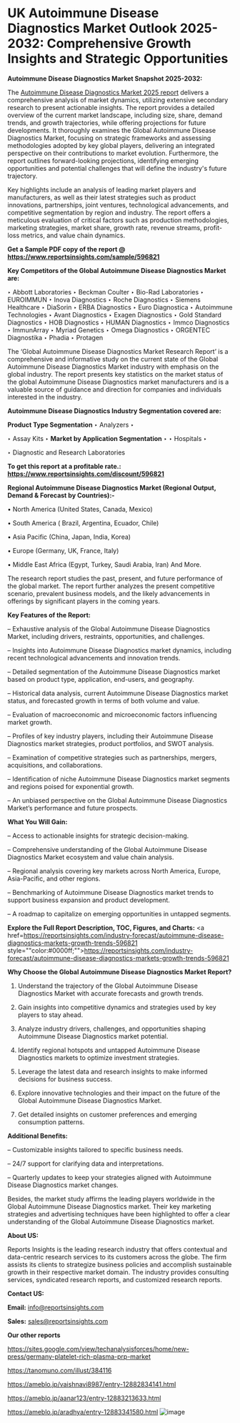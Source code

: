 # UK Autoimmune Disease Diagnostics Market Outlook 2025-2032: Comprehensive Growth Insights and Strategic Opportunities

<strong>Autoimmune Disease Diagnostics Market Snapshot 2025-2032:</strong>

The <a href=https://www.reportsinsights.com/sample/596821>Autoimmune Disease Diagnostics Market 2025 report</a> delivers a comprehensive analysis of market dynamics, utilizing extensive secondary research to present actionable insights. The report provides a detailed overview of the current market landscape, including size, share, demand trends, and growth trajectories, while offering projections for future developments. It thoroughly examines the Global Autoimmune Disease Diagnostics Market, focusing on strategic frameworks and assessing methodologies adopted by key global players, delivering an integrated perspective on their contributions to market evolution. Furthermore, the report outlines forward-looking projections, identifying emerging opportunities and potential challenges that will define the industry's future trajectory.

Key highlights include an analysis of leading market players and manufacturers, as well as their latest strategies such as product innovations, partnerships, joint ventures, technological advancements, and competitive segmentation by region and industry. The report offers a meticulous evaluation of critical factors such as production methodologies, marketing strategies, market share, growth rate, revenue streams, profit-loss metrics, and value chain dynamics.

<strong>Get a Sample PDF copy of the report @ <a href=https://www.reportsinsights.com/sample/596821 style=color:#0000ff;>https://www.reportsinsights.com/sample/596821</a></strong>

<strong>Key Competitors of the Global Autoimmune Disease Diagnostics Market are:</strong>

‣ Abbott Laboratories
‣ Beckman Coulter
‣ Bio-Rad Laboratories
‣ EUROIMMUN
‣ Inova Diagnostics
‣ Roche Diagnostics
‣ Siemens Healthcare
‣ DiaSorin
‣ ERBA Diagnostics
‣ Euro Diagnostica
‣ Autoimmune Technologies
‣ Avant Diagnostics
‣ Exagen Diagnostics
‣ Gold Standard Diagnostics
‣ HOB Diagnostics
‣ HUMAN Diagnostics
‣ Immco Diagnostics
‣ ImmunArray
‣ Myriad Genetics
‣ Omega Diagnostics
‣ ORGENTEC Diagnostika
‣ Phadia
‣ Protagen

The ‘Global Autoimmune Disease Diagnostics Market Research Report’ is a comprehensive and informative study on the current state of the Global Autoimmune Disease Diagnostics Market industry with emphasis on the global industry. The report presents key statistics on the market status of the global Autoimmune Disease Diagnostics market manufacturers and is a valuable source of guidance and direction for companies and individuals interested in the industry.

<strong>Autoimmune Disease Diagnostics Industry Segmentation covered are:</strong>

<strong>Product Type Segmentation</strong>
‣
Analyzers
‣ 

‣ Assay Kits
‣ 
<strong>Market by Application Segmentation</strong>
‣
‣  Hospitals
‣ 

‣ Diagnostic and Research Laboratories

<strong>To get this report at a profitable rate.: <a href=https://www.reportsinsights.com/discount/596821 style=color:#0000ff;>https://www.reportsinsights.com/discount/596821</a></strong>

<strong>Regional Autoimmune Disease Diagnostics Market (Regional Output, Demand &amp; Forecast by Countries):-</strong>

• North America (United States, Canada, Mexico)

• South America ( Brazil, Argentina, Ecuador, Chile)

• Asia Pacific (China, Japan, India, Korea)

• Europe (Germany, UK, France, Italy)

• Middle East Africa (Egypt, Turkey, Saudi Arabia, Iran) And More.

The research report studies the past, present, and future performance of the global market. The report further analyzes the present competitive scenario, prevalent business models, and the likely advancements in offerings by significant players in the coming years.

<strong>Key Features of the Report:</strong>

– Exhaustive analysis of the Global Autoimmune Disease Diagnostics Market, including drivers, restraints, opportunities, and challenges.

– Insights into Autoimmune Disease Diagnostics market dynamics, including recent technological advancements and innovation trends.

– Detailed segmentation of the Autoimmune Disease Diagnostics market based on product type, application, end-users, and geography.

– Historical data analysis, current Autoimmune Disease Diagnostics market status, and forecasted growth in terms of both volume and value.

– Evaluation of macroeconomic and microeconomic factors influencing market growth.

– Profiles of key industry players, including their Autoimmune Disease Diagnostics market strategies, product portfolios, and SWOT analysis.

– Examination of competitive strategies such as partnerships, mergers, acquisitions, and collaborations.

– Identification of niche Autoimmune Disease Diagnostics market segments and regions poised for exponential growth.

– An unbiased perspective on the Global Autoimmune Disease Diagnostics Market’s performance and future prospects.

<strong>What You Will Gain:</strong>

– Access to actionable insights for strategic decision-making.

– Comprehensive understanding of the Global Autoimmune Disease Diagnostics Market ecosystem and value chain analysis.

– Regional analysis covering key markets across North America, Europe, Asia-Pacific, and other regions.

– Benchmarking of Autoimmune Disease Diagnostics market trends to support business expansion and product development.

– A roadmap to capitalize on emerging opportunities in untapped segments.

<strong>Explore the Full Report Description, TOC, Figures, and Charts:</strong>
<a href=https://reportsinsights.com/industry-forecast/autoimmune-disease-diagnostics-markets-growth-trends-596821 style=""color:#0000ff;"">https://reportsinsights.com/industry-forecast/autoimmune-disease-diagnostics-markets-growth-trends-596821</a>

<strong>Why Choose the Global Autoimmune Disease Diagnostics Market Report?</strong>

1. Understand the trajectory of the Global Autoimmune Disease Diagnostics Market with accurate forecasts and growth trends.

2. Gain insights into competitive dynamics and strategies used by key players to stay ahead.

3. Analyze industry drivers, challenges, and opportunities shaping Autoimmune Disease Diagnostics market potential.

4. Identify regional hotspots and untapped Autoimmune Disease Diagnostics markets to optimize investment strategies.

5. Leverage the latest data and research insights to make informed decisions for business success.

6. Explore innovative technologies and their impact on the future of the Global Autoimmune Disease Diagnostics Market.

7. Get detailed insights on customer preferences and emerging consumption patterns.

<strong>Additional Benefits:</strong>

– Customizable insights tailored to specific business needs.

– 24/7 support for clarifying data and interpretations.

– Quarterly updates to keep your strategies aligned with Autoimmune Disease Diagnostics market changes.

Besides, the market study affirms the leading players worldwide in the Global Autoimmune Disease Diagnostics market. Their key marketing strategies and advertising techniques have been highlighted to offer a clear understanding of the Global Autoimmune Disease Diagnostics market.

<strong><strong>About US</strong>:</strong>

Reports Insights is the leading research industry that offers contextual and data-centric research services to its customers across the globe. The firm assists its clients to strategize business policies and accomplish sustainable growth in their respective market domain. The industry provides consulting services, syndicated research reports, and customized research reports.

<strong>Contact US:</strong>

<p class=><b>Email:</b> <a href=mailto:info@reportsinsights.com>info@reportsinsights.com</a></p>
<p class=><b>Sales:</b> <a href=mailto:sales@reportsinsights.com>sales@reportsinsights.com</a></p>

<strong>Our other reports</strong>

<a href=https://sites.google.com/view/techanalysisforces/home/new-press/germany-platelet-rich-plasma-prp-market>https://sites.google.com/view/techanalysisforces/home/new-press/germany-platelet-rich-plasma-prp-market</a>

<a href=https://tanomuno.com/illust/384116>https://tanomuno.com/illust/384116</a>

<a href=https://ameblo.jp/vaishnavi8987/entry-12882834141.html>https://ameblo.jp/vaishnavi8987/entry-12882834141.html</a>

<a href=https://ameblo.jp/aanar123/entry-12883213633.html>https://ameblo.jp/aanar123/entry-12883213633.html</a>

<a href=https://ameblo.jp/aradhya/entry-12883341580.html>https://ameblo.jp/aradhya/entry-12883341580.html</a>
![image](https://github.com/user-attachments/assets/c4ee13b8-b491-4159-94ba-1a5a368723d8)
